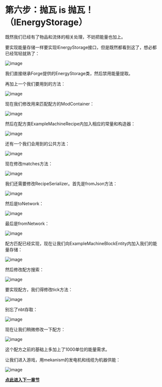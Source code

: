
# 第六步：抛瓦 is 抛瓦！（IEnergyStorage）

既然我们已经有了物品和流体的相关处理，不妨把能量也加上。

要实现能量存储一样要实现IEnergyStorage接口，但是既然都看到这了，想必都已经驾轻就熟了：

![image](https://github.com/user-attachments/assets/19c8a255-5f2c-4bb4-a4c4-b82fd6a74914)

我们直接继承Forge提供的EnergyStorage类，然后禁用能量提取。

再加上一个我们要用到的方法：

![image](https://github.com/user-attachments/assets/4a9a53a7-bebc-4a49-ac0f-951d1e86d2c1)

现在我们修改用来匹配配方的ModContainer：

![image](https://github.com/user-attachments/assets/084f08f1-2d87-4775-93d2-06ea91d9f799)

然后在配方类ExampleMachineRecipe内加入相应的常量和构造器：

![image](https://github.com/user-attachments/assets/9dd1a7aa-836d-493e-901c-47e6781454a3)

还有一个我们会用到的公共方法：

![image](https://github.com/user-attachments/assets/3ba7c609-7d3c-4bf5-bd4a-13dc5c5e649c)

现在修改matches方法：

![image](https://github.com/user-attachments/assets/3e8080b3-f2e3-4c32-9cb4-310571884ad5)

我们还需要修改RecipeSerializer。首先是fromJson方法：

![image](https://github.com/user-attachments/assets/a2054ed8-b91e-44b2-9828-cdf903d4571b)

然后是toNetwork：

![image](https://github.com/user-attachments/assets/3db418a5-48c8-466f-b16d-7931d60bb4d6)

最后是fromNetwork：

![image](https://github.com/user-attachments/assets/1b3de35a-0a7f-4ff6-91c7-3e725b09b6cb)

配方匹配已经实现，现在让我们向ExampleMachineBlockEntity内加入我们的能量存储：

![image](https://github.com/user-attachments/assets/e3168ea6-0dfa-42a9-8150-64169b2f3948)

然后修改配方搜索：

![image](https://github.com/user-attachments/assets/89bf35b9-ba32-4c6c-a3d5-22617dd5676f)

要实现配方，我们得修改tick方法：

![image](https://github.com/user-attachments/assets/60f43c73-a8ec-481b-a92d-c58c20568f4c)

别忘了nbt存取：

![image](https://github.com/user-attachments/assets/0168769f-fcc8-428e-aade-6da9a3a10bf1)

现在让我们稍微修改一下配方：

![image](https://github.com/user-attachments/assets/e010eb40-bc9e-4a24-ae8c-2cb23e8fd06b)

这个配方之前的基础上多加上了1000单位的能量需求。

让我们进入游戏，用mekanism的发电机和线缆为机器供能：

![image](https://github.com/user-attachments/assets/02158b2e-062a-4a8e-8caf-5f8c32504d43)

[**点此进入下一章节**](/tutorial/gui.md)
